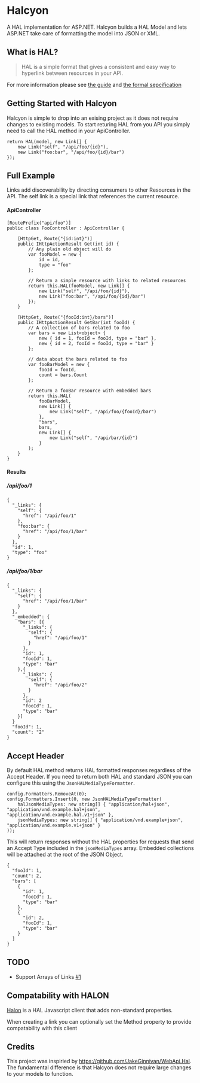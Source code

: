 # Halcyon
A HAL implementation for ASP.NET. Halcyon builds a HAL Model and lets ASP.NET take care of formatting the model into JSON or XML.

## What is HAL?
> HAL is a simple format that gives a consistent and easy way to hyperlink between resources in your API.

For more information please see [the guide](https://github.com/mikekelly/hal_specification) and [the formal sepcification](http://stateless.co/hal_specification.html)

## Getting Started with Halcyon
Halcyon is simple to drop into an exising project as it does not require changes to existing models.
To start returing HAL from you API you simply need to call the HAL method in your ApiController.

    return HAL(model, new Link[] {
        new Link("self", "/api/foo/{id}"),
        new Link("foo:bar", "/api/foo/{id}/bar")
    });

## Full Example
Links add discoverability by directing consumers to other Resources in the API.
The self link is a special link that references the current resource.

#### ApiController 

    [RoutePrefix("api/foo")]
    public class FooController : ApiController {
    
        [HttpGet, Route("{id:int}")]
        public IHttpActionResult Get(int id) {
            // Any plain old object will do
            var fooModel = new {
                id = id,
                type = "foo"
            };
            
            // Return a simple resource with links to related resources
            return this.HAL(fooModel, new Link[] {
                new Link("self", "/api/foo/{id}"),
                new Link("foo:bar", "/api/foo/{id}/bar")
            });
        }
    
        [HttpGet, Route("{fooId:int}/bars")]
        public IHttpActionResult GetBar(int fooId) {
            // A collection of bars related to foo
            var bars = new List<object> {
                new { id = 1, fooId = fooId, type = "bar" },
                new { id = 2, fooId = fooId, type = "bar" }
            };
    
            // data about the bars related to foo
            var fooBarModel = new {
                fooId = fooId,
                count = bars.Count
            };
    
            // Return a fooBar resource with embedded bars
            return this.HAL(
                fooBarModel,
                new Link[] {
                    new Link("self", "/api/foo/{fooId}/bar")
                },
                "bars",
                bars,
                new Link[] {
                    new Link("self", "/api/bar/{id}")
                }
            );
        }
    }

#### Results

##### /api/foo/1

    {
      "_links": {
        "self": {
          "href": "/api/foo/1"
        },
        "foo:bar": {
          "href": "/api/foo/1/bar"
        }
      },
      "id": 1,
      "type": "foo"
    }

##### /api/foo/1/bar

    {
      "_links": {
        "self": {
          "href": "/api/foo/1/bar"
        }
      },
      "_embedded": {
        "bars": [{
          "_links": {
            "self": {
              "href": "/api/foo/1"
            }
          },
          "id": 1,
          "fooId": 1, 
          "type": "bar"
        },{
          "_links": {
            "self": {
              "href": "/api/foo/2"
            }
          },
          "id": 2
          "fooId": 1, 
          "type": "bar"
        }]
      }
      "fooId": 1,
      "count": "2"
    }

## Accept Header

By default HAL method returns HAL formatted responses regardless of the Accept Header.
If you need to return both HAL and standard JSON you can configure this using the ``JsonHALMediaTypeFormatter``.

    config.Formatters.RemoveAt(0);
    config.Formatters.Insert(0, new JsonHALMediaTypeFormatter(
        halJsonMediaTypes: new string[] { "application/hal+json", "application/vnd.example.hal+json", "application/vnd.example.hal.v1+json" },
        jsonMediaTypes: new string[] { "application/vnd.example+json", "application/vnd.example.v1+json" }
    ));

This will return responses without the HAL properties for requests that send an Accept Type included in the ``jsonMediaTypes`` array.
Embedded collections will be attached at the root of the JSON Object.


    {
      "fooId": 1,
      "count": 2,
      "bars": [
        {
          "id": 1,
          "fooId": 1,
          "type": "bar"
        },
        {
          "id": 2,
          "fooId": 1,
          "type": "bar"
        }
      ]
    }

## TODO
* Support Arrays of Links [#1](https://github.com/CareerHub/Halcyon/issues/1)

## Compatability with HALON
[Halon](https://github.com/LeanKit-Labs/halon) is a HAL Javascript client that adds non-standard properties.

When creating a link you can optionally set the Method property to provide compatability with this client


## Credits
This project was inspiried by https://github.com/JakeGinnivan/WebApi.Hal. 
The fundamental difference is that Halcyon does not require large changes 
to your models to function.
